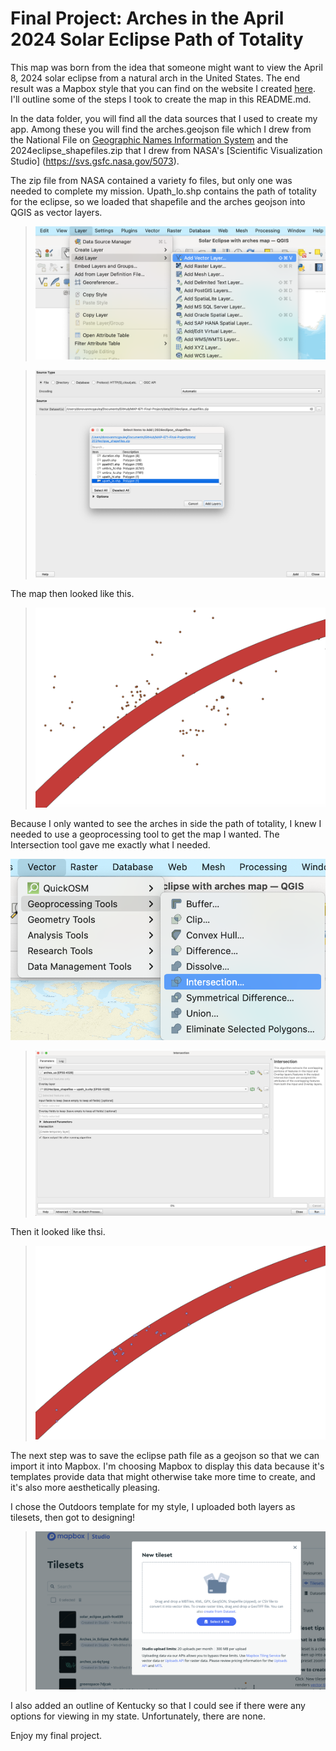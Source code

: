 # Final Project: Arches in the April 2024 Solar Eclipse Path of Totality

This map was born from the idea that someone might want to view the April 8, 2024 solar eclipse from a natural arch in the United States. The end result was a Mapbox style that you can find on the website I created [here]((maps/index.html)). I'll outline some of the steps I took to create the map in this README.md. 

In the data folder, you will find all the data sources that I used to create my app. Among these you will find the arches.geojson file which I drew from the National File on [Geographic Names Information System](https://www.usgs.gov/us-board-on-geographic-names/download-gnis-data) and the 2024eclipse_shapefiles.zip that I drew from NASA's [Scientific Visualization Studio] (https://svs.gsfc.nasa.gov/5073).

The zip file from NASA contained a variety fo files, but only one was needed to complete my mission. Upath_lo.shp contains the path of totality for the eclipse, so we loaded that shapefile and the arches geojson into QGIS as vector layers. 

>![Alt text](<images/Vector layers.png>)

>![Alt text](<images/Selecting upath file.png>)

The map then looked like this.

> ![Alt text](<images/both layers at once.png>)

Because I only wanted to see the arches in side the path of totality, I knew I needed to use a geoprocessing tool to get the map I wanted. The Intersection tool gave me exactly what I needed. 

![Alt text](<images/Geoprocessing step.png>)

> ![Alt text](<images/Selecting input.png>)

Then it looked like thsi. 

>![Alt text](<images/Arches in path .png>)

The next step was to save the eclipse path file as a geojson so that we can import it into Mapbox. I'm choosing Mapbox to display this data because it's templates provide data that might otherwise take more time to create, and it's also more aesthetically pleasing. 

I chose the Outdoors template for my style, I uploaded both layers as tilesets, then got to designing! 

> ![Alt text](images/tileset.png)

I also added an outline of Kentucky so that I could see if there were any options for viewing in my state. Unfortunately, there are none.

Enjoy my final project. 
